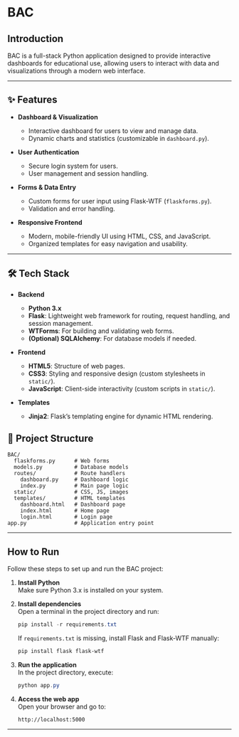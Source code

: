 # BAC

## Introduction

BAC is a full-stack Python application designed to provide interactive dashboards for educational use, allowing users to interact with data and visualizations through a modern web interface.

---

## ✨ Features

- **Dashboard & Visualization**

  - Interactive dashboard for users to view and manage data.
  - Dynamic charts and statistics (customizable in `dashboard.py`).

- **User Authentication**

  - Secure login system for users.
  - User management and session handling.

- **Forms & Data Entry**

  - Custom forms for user input using Flask-WTF (`flaskforms.py`).
  - Validation and error handling.

- **Responsive Frontend**
  - Modern, mobile-friendly UI using HTML, CSS, and JavaScript.
  - Organized templates for easy navigation and usability.

---

## 🛠️ Tech Stack

- **Backend**

  - **Python 3.x**
  - **Flask**: Lightweight web framework for routing, request handling, and session management.
  - **WTForms**: For building and validating web forms.
  - **(Optional) SQLAlchemy**: For database models if needed.

- **Frontend**

  - **HTML5**: Structure of web pages.
  - **CSS3**: Styling and responsive design (custom stylesheets in `static/`).
  - **JavaScript**: Client-side interactivity (custom scripts in `static/`).

- **Templates**
  - **Jinja2**: Flask’s templating engine for dynamic HTML rendering.

## 📝 Project Structure

```
BAC/
  flaskforms.py      # Web forms
  models.py          # Database models
  routes/            # Route handlers
    dashboard.py     # Dashboard logic
    index.py         # Main page logic
  static/            # CSS, JS, images
  templates/         # HTML templates
    dashboard.html   # Dashboard page
    index.html       # Home page
    login.html       # Login page
app.py               # Application entry point
```

---

## How to Run

Follow these steps to set up and run the BAC project:

1. **Install Python**  
   Make sure Python 3.x is installed on your system.

2. **Install dependencies**  
   Open a terminal in the project directory and run:

   ```powershell
   pip install -r requirements.txt
   ```

   If `requirements.txt` is missing, install Flask and Flask-WTF manually:

   ```powershell
   pip install flask flask-wtf
   ```

3. **Run the application**  
   In the project directory, execute:

   ```powershell
   python app.py
   ```

4. **Access the web app**  
   Open your browser and go to:

   ```
   http://localhost:5000
   ```

---
